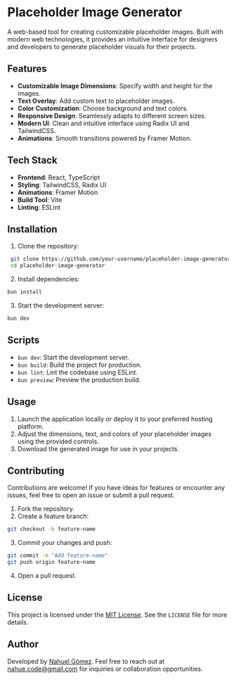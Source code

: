# Placeholder Image Generator

A web-based tool for creating customizable placeholder images. Built with modern web technologies, it provides an intuitive interface for designers and developers to generate placeholder visuals for their projects.

## Features

- **Customizable Image Dimensions**: Specify width and height for the images.
- **Text Overlay**: Add custom text to placeholder images.
- **Color Customization**: Choose background and text colors.
- **Responsive Design**: Seamlessly adapts to different screen sizes.
- **Modern UI**: Clean and intuitive interface using Radix UI and TailwindCSS.
- **Animations**: Smooth transitions powered by Framer Motion.

## Tech Stack

- **Frontend**: React, TypeScript
- **Styling**: TailwindCSS, Radix UI
- **Animations**: Framer Motion
- **Build Tool**: Vite
- **Linting**: ESLint

## Installation

1. Clone the repository:

  ```bash
   git clone https://github.com/your-username/placeholder-image-generator.git
   cd placeholder-image-generator
   ```

2. Install dependencies:

  ```bash
  bun install
  ```

3. Start the development server:

  ```bash
  bun dev
  ```

## Scripts

- `bun dev`: Start the development server.
- `bun build`: Build the project for production.
- `bun lint`: Lint the codebase using ESLint.
- `bun preview`: Preview the production build.

## Usage

1. Launch the application locally or deploy it to your preferred hosting platform.
2. Adjust the dimensions, text, and colors of your placeholder images using the provided controls.
3. Download the generated image for use in your projects.

## Contributing

Contributions are welcome! If you have ideas for features or encounter any issues, feel free to open an issue or submit a pull request.

1. Fork the repository.
2. Create a feature branch:

  ```bash
  git checkout -b feature-name
  ```
  
3. Commit your changes and push:

  ```bash
  git commit -m "Add feature-name"
  git push origin feature-name
  ```

4. Open a pull request.

## License

This project is licensed under the [MIT License](./LICENSE). See the `LICENSE` file for more details.

## Author

Developed by [Nahuel Gómez](https://www.nahuelgomez.dev/). Feel free to reach out at [nahue.code@gmail.com](mailto:nahue.code@gmail.com) for inquiries or collaboration opportunities.
